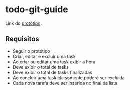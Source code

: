 # todo-git-guide

Link do [protótipo](https://www.figma.com/file/FUxmQHi809OalEITTujOmo/Untitled?node-id=0%3A1).

## Requisitos
  
* Seguir o protótipo
* Criar, editar e excluir uma task
* Ao criar ou editar uma task exibir a hora
* Deve exibir o total de tasks
* Deve exibir o total de tasks finalizadas
* Ao concluir uma task ela somente poderá ser excluída
* Cada nova tarefa deve ser inserida no final da lista
